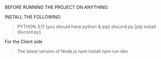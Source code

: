 BEFORE RUNNING THE PROJECT ON ANYTHING:

INSTALL THE FOLLOWING:

> PYTHON 3.11 (you should have python & pip)
> discord.py [pip install discord.py]

For the Client side

> The latest version of Node.js
> npm install
> npm run dev
